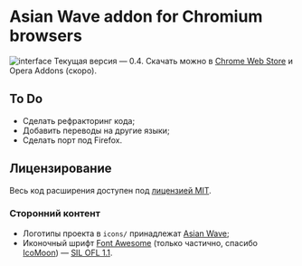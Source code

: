 # Asian Wave addon for Chromium browsers
![interface](https://raw.githubusercontent.com/tehcojam/aw_chrome/master/img/screenshots/en-anime.png) 
Текущая версия — 0.4. Скачать можно в [Chrome Web Store](https://chrome.google.com/webstore/detail/ecbegehkeefmdjnjhldeogkhbhhjhfje) и Opera Addons (скоро).

## To Do
* Сделать рефракторинг кода;
* Добавить переводы на другие языки;
* Сделать порт под Firefox.

## Лицензирование
Весь код расширения доступен под [лицензией MIT](license.txt).

### Сторонний контент
* Логотипы проекта в `icons/` принадлежат [Asian Wave](https://asianwave.ru);
* Иконочный шрифт [Font Awesome](http://fontawesome.io) (только частично, спасибо [IcoMoon](https://icomoon.io/app)) — [SIL OFL 1.1](http://scripts.sil.org/OFL).

